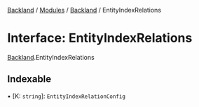 [Backland](../README.md) / [Modules](../modules.md) / [Backland](../modules/Backland.md) / EntityIndexRelations

# Interface: EntityIndexRelations

[Backland](../modules/Backland.md).EntityIndexRelations

## Indexable

▪ [K: `string`]: `EntityIndexRelationConfig`
